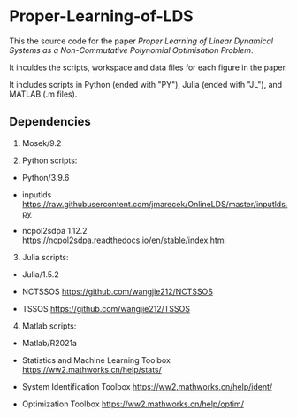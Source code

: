 # Proper-Learning-of-LDS
 
This the source code for the paper *Proper Learning of Linear Dynamical Systems as a Non-Commutative Polynomial Optimisation Problem*. 

It inculdes the scripts, workspace and data files for each figure in the paper.

It includes scripts in Python (ended with "PY"), Julia (ended with "JL"), and MATLAB (.m files).

## Dependencies

1. Mosek/9.2

2. Python scripts:

- Python/3.9.6

- inputlds https://raw.githubusercontent.com/jmarecek/OnlineLDS/master/inputlds.py

- ncpol2sdpa 1.12.2 https://ncpol2sdpa.readthedocs.io/en/stable/index.html

3. Julia scripts:

- Julia/1.5.2

- NCTSSOS https://github.com/wangjie212/NCTSSOS

- TSSOS https://github.com/wangjie212/TSSOS

4. Matlab scripts:

- Matlab/R2021a
 
- Statistics and Machine Learning Toolbox https://ww2.mathworks.cn/help/stats/

- System Identification Toolbox https://ww2.mathworks.cn/help/ident/

- Optimization Toolbox https://ww2.mathworks.cn/help/optim/
